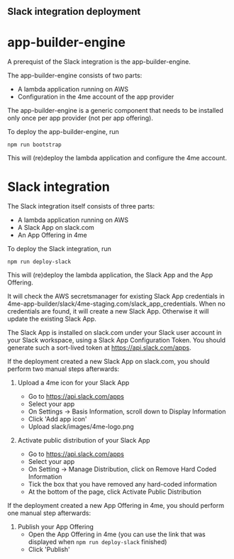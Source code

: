 Slack integration deployment
----------------------------

# app-builder-engine #

A prerequist of the Slack integration is the app-builder-engine.

The app-builder-engine consists of two parts:

  - A lambda application running on AWS
  - Configuration in the 4me account of the app provider

The app-builder-engine is a generic component that needs to be
installed only once per app provider (not per app offering).

To deploy the app-builder-engine, run
```
npm run bootstrap
```
This will (re)deploy the lambda application and configure the 4me account.


# Slack integration #

The Slack integration itself consists of three parts:

  - A lambda application running on AWS
  - A Slack App on slack.com
  - An App Offering in 4me

To deploy the Slack integration, run
```
npm run deploy-slack
```
This will (re)deploy the lambda application, the Slack App and the App Offering.

It will check the AWS secretsmanager for existing Slack App credentials in
4me-app-builder/slack/4me-staging.com/slack_app_credentials. When no
credentials are found, it will create a new Slack App. Otherwise it
will update the existing Slack App.

The Slack App is installed on slack.com under your Slack user account in your
Slack workspace, using a Slack App Configuration Token. You should generate such
a sort-lived token at https://api.slack.com/apps.

If the deployment created a new Slack App on slack.com, you should perform two
manual steps afterwards:

1. Upload a 4me icon for your Slack App
    - Go to https://api.slack.com/apps
    - Select your app
    - On Settings -> Basis Information, scroll down to Display Information
    - Click 'Add app icon'
    - Upload slack/images/4me-logo.png

2. Activate public distribution of your Slack App
    - Go to https://api.slack.com/apps
    - Select your app
    - On Setting -> Manage Distribution, click on Remove Hard Coded Information
    - Tick the box that you have removed any hard-coded information
    - At the bottom of the page, click Activate Public Distribution

If the deployment created a new App Offering in 4me, you should perform one manual step
afterwards:

1. Publish your App Offering
   - Open the App Offering in 4me (you can use the link that was displayed when
     `npm run deploy-slack` finished)
   - Click 'Publish'

